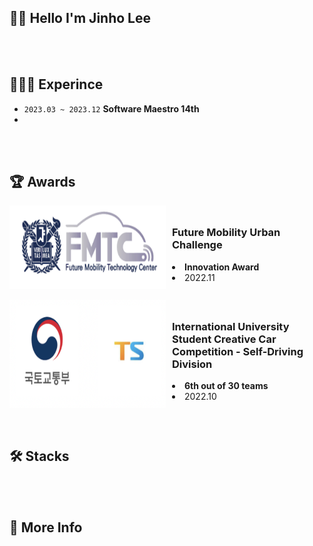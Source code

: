 <h2> 👋🏻 Hello I'm Jinho Lee </h2>
<!-- introduce myself -->

<br/><br/><h2> 🧑🏻‍💻 Experince </h2>

- `2023.03 ~ 2023.12` **Software Maestro 14th** <br/>
-

<br/><br/><h2> 🏆 Awards </h2>

<div align=center>
    <div style="display: flex">
        <img src="./img/fmtc.png" alt="FMTC" width=250px>
        <div align=left style="padding: 10px">
            <h3><strong>Future Mobility Urban Challenge</strong></h3>
            <li><strong>Innovation Award</strong></li>
            <li>2022.11</li>
        </div>
    </div>
    <br/>
    <div style="display: flex">
        <img src="./img/iscc.png" alt="ISCC" width=250px>
        <div align=left style="padding: 10px">
            <h3><strong>International University Student Creative Car Competition - Self-Driving Division</strong></h3>
            <li><strong>6th out of 30 teams</strong></li>
            <li>2022.10</li>
        </div>
    </div>
    
</div>
<br/><br/><h2> 🛠️ Stacks </h2>

<br/><br/><h2> 📝 More Info </h2>
